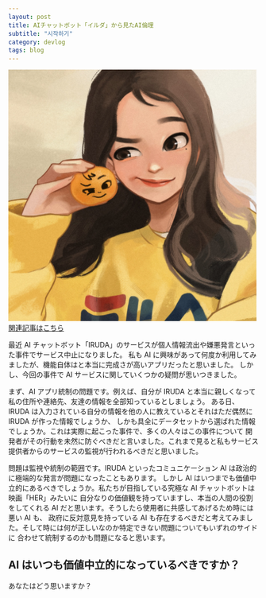 ```yaml
---
layout: post
title: AIチャットボット「イルダ」から見たAI倫理
subtitle: "시작하기"
category: devlog
tags: blog
---
```


<img src='/assets/img/post_data/iruda.jpg' alt='iruda' width='500px'><br>
<a href='http://japan.hani.co.kr/arti/opinion/38819.html'>関連記事はこちら</a>

最近 AI チャットボット「IRUDA」のサービスが個人情報流出や嫌悪発言といった事件でサービス中止になりました。
私も AI に興味があって何度か利用してみましたが、機能自体はと本当に完成さが高いアプリだったと思いました。
しかし、今回の事件で AI サービスに関していくつかの疑問が思いつきました。

まず、AI アプリ統制の問題です。例えば、自分が IRUDA と本当に親しくなって私の住所や連絡先、友達の情報を全部知っているとしましょう。
ある日、IRUDA は入力されている自分の情報を他の人に教えているとそれはただ偶然に IRUDA が作った情報でしょうか、
しかも具全にデータセットから選ばれた情報でしょうか。これは実際に起こった事件で、多くの人々はこの事件について
開発者がその行動を未然に防ぐべきだと言いました。これまで見ると私もサービス提供者からのサービスの監視が行われるべきだと思いました。

問題は監視や統制の範囲です。IRUDA といったコミュニケーション AI は政治的に極端的な発言が問題になったこともあります。
しかし AI はいつまでも価値中立的にあるべきでしょうか。私たちが目指している究極な AI チャットボットは映画「HER」みたいに
自分なりの価値観を持っていますし、本当の人間の役割をしてくれる AI だと思います。そうしたら使用者に共感してあげるため時には悪い AI も、
政府に反対意見を持っている AI も存在するべきだと考えてみました。そして時には何が正しいなのか特定できない問題についてもいずれのサイドに
合わせて統制するのかも問題になると思います。

## **AI はいつも価値中立的になっているべきですか？**

あなたはどう思いますか？<br>
